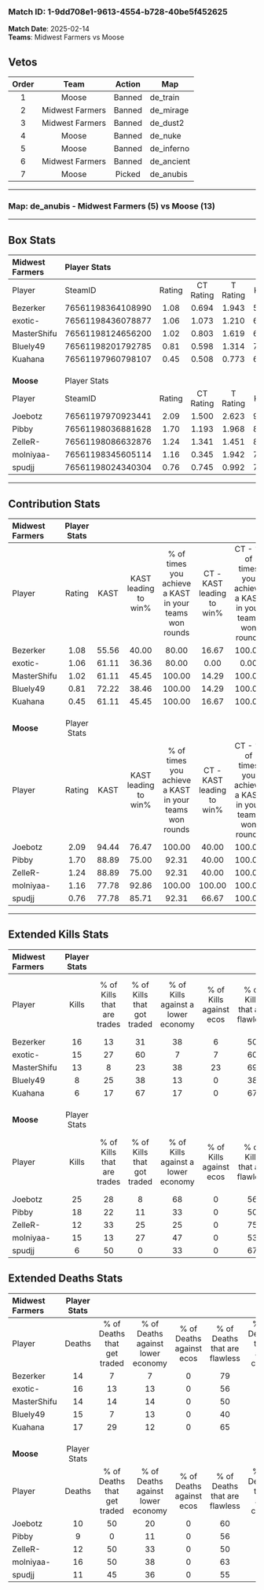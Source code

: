 ### Match ID: 1-9dd708e1-9613-4554-b728-40be5f452625  
**Match Date**: 2025-02-14  
**Teams**: Midwest Farmers vs Moose  

## Vetos  

| Order | Team | Action | Map |
| :---: | :--: | :----: | --- |
| 1 | Moose | Banned | de_train |
| 2 | Midwest Farmers | Banned | de_mirage |
| 3 | Midwest Farmers | Banned | de_dust2 |
| 4 | Moose | Banned | de_nuke |
| 5 | Moose | Banned | de_inferno |
| 6 | Midwest Farmers | Banned | de_ancient |
| 7 | Moose | Picked | de_anubis |

---  

### **Map**: de_anubis - Midwest Farmers (5) vs Moose (13)  
---  

## Box Stats  

| **Midwest Farmers** | Player Stats      |        |           |          |       |       |       |         |        |      |     |
| :- | :- | :-: | :-: | :-: | :-: | :-: | :-: | :-: | :-: | :-: | :-: |
| Player              | SteamID           | Rating | CT Rating | T Rating | KAST  |  ADR  | Kills | Assists | Deaths | K/D  | HS% |
| Bezerker            | 76561198364108990 |  1.08  |   0.694   |  1.943   | 55.56 | 79.4  |  16   |    1    |   14   | 1.14 | 37  |
| exotic-             | 76561198436078877 |  1.06  |   1.073   |  1.210   | 61.11 | 90.3  |  15   |    3    |   16   | 0.94 | 53  |
| MasterShifu         | 76561198124656200 |  1.02  |   0.803   |  1.619   | 61.11 | 84.7  |  13   |    5    |   14   | 0.93 | 46  |
| Bluely49            | 76561198201792785 |  0.81  |   0.598   |  1.314   | 72.22 | 76.7  |   8   |    6    |   15   | 0.53 | 25  |
| Kuahana             | 76561197960798107 |  0.45  |   0.508   |  0.773   | 61.11 | 38.4  |   6   |    6    |   17   | 0.35 | 16  |
|                     |                   |        |           |          |       |       |       |         |        |      |     |
|                     |                   |        |           |          |       |       |       |         |        |      |     |
|                     |                   |        |           |          |       |       |       |         |        |      |     |
| **Moose**           | Player Stats      |        |           |          |       |       |       |         |        |      |     |
| Player              | SteamID           | Rating | CT Rating | T Rating | KAST  |  ADR  | Kills | Assists | Deaths | K/D  | HS% |
| Joebotz             | 76561197970923441 |  2.09  |   1.500   |  2.623   | 94.44 | 121.8 |  25   |    9    |   10   | 2.50 | 52  |
| Pibby               | 76561198036881628 |  1.70  |   1.193   |  1.968   | 88.89 | 112.3 |  18   |    5    |   9    | 2.00 | 44  |
| ZelleR-             | 76561198086632876 |  1.24  |   1.341   |  1.451   | 88.89 | 83.1  |  12   |    7    |   12   | 1.00 | 41  |
| molniyaa-           | 76561198345605114 |  1.16  |   0.345   |  1.942   | 77.78 | 80.5  |  15   |    5    |   16   | 0.94 | 86  |
| spudjj              | 76561198024340304 |  0.76  |   0.745   |  0.992   | 77.78 | 44.0  |   6   |    5    |   11   | 0.55 | 83  |
---  

## Contribution Stats  

| **Midwest Farmers** | Player Stats |       |                      |                                                        |                           |                                                             |                          |                                                            |
| :- | :-: | :-: | :-: | :-: | :-: | :-: | :-: | :-: |
| Player              |    Rating    | KAST  | KAST leading to win% | % of times you achieve a KAST in your teams won rounds | CT - KAST leading to win% | CT - % of times you achieve a KAST in your teams won rounds | T - KAST leading to win% | T - % of times you achieve a KAST in your teams won rounds |
| Bezerker            |     1.08     | 55.56 |        40.00         |                         80.00                          |           16.67           |                           100.00                            |          75.00           |                           75.00                            |
| exotic-             |     1.06     | 61.11 |        36.36         |                         80.00                          |           0.00            |                            0.00                             |          100.00          |                           100.00                           |
| MasterShifu         |     1.02     | 61.11 |        45.45         |                         100.00                         |           14.29           |                           100.00                            |          100.00          |                           100.00                           |
| Bluely49            |     0.81     | 72.22 |        38.46         |                         100.00                         |           14.29           |                           100.00                            |          66.67           |                           100.00                           |
| Kuahana             |     0.45     | 61.11 |        45.45         |                         100.00                         |           16.67           |                           100.00                            |          80.00           |                           100.00                           |
|                     |              |       |                      |                                                        |                           |                                                             |                          |                                                            |
|                     |              |       |                      |                                                        |                           |                                                             |                          |                                                            |
|                     |              |       |                      |                                                        |                           |                                                             |                          |                                                            |
| **Moose**           | Player Stats |       |                      |                                                        |                           |                                                             |                          |                                                            |
| Player              |    Rating    | KAST  | KAST leading to win% | % of times you achieve a KAST in your teams won rounds | CT - KAST leading to win% | CT - % of times you achieve a KAST in your teams won rounds | T - KAST leading to win% | T - % of times you achieve a KAST in your teams won rounds |
| Joebotz             |     2.09     | 94.44 |        76.47         |                         100.00                         |           40.00           |                           100.00                            |          91.67           |                           100.00                           |
| Pibby               |     1.70     | 88.89 |        75.00         |                         92.31                          |           40.00           |                           100.00                            |          90.91           |                           90.91                            |
| ZelleR-             |     1.24     | 88.89 |        75.00         |                         92.31                          |           40.00           |                           100.00                            |          90.91           |                           90.91                            |
| molniyaa-           |     1.16     | 77.78 |        92.86         |                         100.00                         |          100.00           |                           100.00                            |          91.67           |                           100.00                           |
| spudjj              |     0.76     | 77.78 |        85.71         |                         92.31                          |           66.67           |                           100.00                            |          90.91           |                           90.91                            |
---  

## Extended Kills Stats  

| **Midwest Farmers** | Player Stats |                            |                            |                                    |                         |                              |                                 |                                       |                    |           |
| :- | :-: | :-: | :-: | :-: | :-: | :-: | :-: | :-: | :-: | :-: |
| Player              |    Kills     | % of Kills that are trades | % of Kills that got traded | % of Kills against a lower economy | % of Kills against ecos | % of Kills that are flawless | % of Kills that are close duels | % of Kills that are assisted by flash | Pistol Round Kills | AWP Kills |
| Bezerker            |      16      |             13             |             31             |                 38                 |            6            |              50              |                0                |                   0                   |         0          |     3     |
| exotic-             |      15      |             27             |             60             |                 7                  |            7            |              60              |                0                |                   0                   |         2          |     2     |
| MasterShifu         |      13      |             8              |             23             |                 38                 |           23            |              69              |                8                |                   0                   |         5          |     0     |
| Bluely49            |      8       |             25             |             38             |                 13                 |            0            |              38              |               25                |                  13                   |         0          |     1     |
| Kuahana             |      6       |             17             |             67             |                 17                 |            0            |              67              |               33                |                  17                   |         0          |     0     |
|                     |              |                            |                            |                                    |                         |                              |                                 |                                       |                    |           |
|                     |              |                            |                            |                                    |                         |                              |                                 |                                       |                    |           |
|                     |              |                            |                            |                                    |                         |                              |                                 |                                       |                    |           |
| **Moose**           | Player Stats |                            |                            |                                    |                         |                              |                                 |                                       |                    |           |
| Player              |    Kills     | % of Kills that are trades | % of Kills that got traded | % of Kills against a lower economy | % of Kills against ecos | % of Kills that are flawless | % of Kills that are close duels | % of Kills that are assisted by flash | Pistol Round Kills | AWP Kills |
| Joebotz             |      25      |             28             |             8              |                 68                 |            0            |              56              |               16                |                   4                   |         0          |     0     |
| Pibby               |      18      |             22             |             11             |                 33                 |            0            |              50              |               17                |                   6                   |         7          |     5     |
| ZelleR-             |      12      |             33             |             25             |                 25                 |            0            |              75              |                0                |                  17                   |         0          |     1     |
| molniyaa-           |      15      |             13             |             27             |                 47                 |            0            |              53              |                7                |                   0                   |         0          |     1     |
| spudjj              |      6       |             50             |             0              |                 33                 |            0            |              67              |                0                |                   0                   |         0          |     0     |
## Extended Deaths Stats  

| **Midwest Farmers** | Player Stats |                             |                                   |                          |                               |                            |                           |               |
| :- | :-: | :-: | :-: | :-: | :-: | :-: | :-: | :-: |
| Player              |    Deaths    | % of Deaths that get traded | % of Deaths against lower economy | % of Deaths against ecos | % of Deaths that are flawless | % of Deaths that are close | % of Deaths while blinded | Deaths to AWP |
| Bezerker            |      14      |              7              |                 7                 |            0             |              79               |             7              |             0             |       3       |
| exotic-             |      16      |             13              |                13                 |            0             |              56               |             6              |            13             |       1       |
| MasterShifu         |      14      |             14              |                14                 |            0             |              50               |             7              |             7             |       0       |
| Bluely49            |      15      |              7              |                13                 |            0             |              40               |             27             |             7             |       1       |
| Kuahana             |      17      |             29              |                12                 |            0             |              65               |             6              |             0             |       2       |
|                     |              |                             |                                   |                          |                               |                            |                           |               |
|                     |              |                             |                                   |                          |                               |                            |                           |               |
|                     |              |                             |                                   |                          |                               |                            |                           |               |
| **Moose**           | Player Stats |                             |                                   |                          |                               |                            |                           |               |
| Player              |    Deaths    | % of Deaths that get traded | % of Deaths against lower economy | % of Deaths against ecos | % of Deaths that are flawless | % of Deaths that are close | % of Deaths while blinded | Deaths to AWP |
| Joebotz             |      10      |             50              |                20                 |            0             |              60               |             0              |             0             |       0       |
| Pibby               |      9       |              0              |                11                 |            0             |              56               |             22             |            11             |       1       |
| ZelleR-             |      12      |             50              |                33                 |            0             |              50               |             25             |             8             |       2       |
| molniyaa-           |      16      |             50              |                38                 |            0             |              63               |             0              |             0             |       2       |
| spudjj              |      11      |             45              |                36                 |            0             |              55               |             0              |             0             |       2       |

